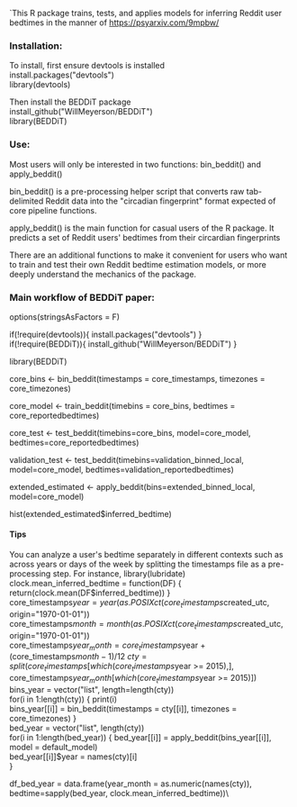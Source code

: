 `This R package trains, tests, and applies models for inferring Reddit user bedtimes in the manner of https://psyarxiv.com/9mpbw/

### Installation:
To install, first ensure devtools is installed  
install.packages("devtools")  
library(devtools)  

Then install the BEDDiT package  
install_github("WillMeyerson/BEDDiT")  
library(BEDDiT)  

### Use:
Most users will only be interested in two functions: bin_beddit() and apply_beddit()

bin_beddit() is a pre-processing helper script that converts raw tab-delimited Reddit data into the "circadian fingerprint" format expected of core pipeline functions. 

apply_beddit() is the main function for casual users of the R package. It predicts a set of Reddit users' bedtimes from their circardian fingerprints

There are an additional functions to make it convenient for users who want to train and test their own Reddit bedtime estimation models, or more deeply understand the mechanics of the package.

### Main workflow of BEDDiT paper:

options(stringsAsFactors = F)

if(!require(devtools)){
  install.packages("devtools")
}  
if(!require(BEDDiT)){
  install_github("WillMeyerson/BEDDiT")
}  

library(BEDDiT)  

core_bins <- bin_beddit(timestamps = core_timestamps, timezones = core_timezones)  

core_model <- train_beddit(timebins = core_bins, bedtimes = core_reportedbedtimes) 


core_test <- test_beddit(timebins=core_bins, 
                               model=core_model, 
                               bedtimes=core_reportedbedtimes)  

validation_test <- test_beddit(timebins=validation_binned_local, 
                               model=core_model, 
                               bedtimes=validation_reportedbedtimes)  

extended_estimated <- apply_beddit(bins=extended_binned_local, 
                                   model=core_model)  

hist(extended_estimated$inferred_bedtime)  

#### Tips
You can analyze a user's bedtime separately in different contexts such as across years or
days of the week by splitting the timestamps file as a pre-processing step.
For instance, 
library(lubridate)\
clock.mean_inferred_bedtime = function(DF) {
  return(clock.mean(DF$inferred_bedtime))
}\
core_timestamps$year = year(as.POSIXct(core_timestamps$created_utc, origin="1970-01-01"))\
core_timestamps$month = month(as.POSIXct(core_timestamps$created_utc, origin="1970-01-01"))\
core_timestamps$year_month = core_timestamps$year + (core_timestamps$month-1)/12\
cty = split(core_timestamps[which(core_timestamps$year >= 2015),], core_timestamps$year_month[which(core_timestamps$year >= 2015)])\
bins_year = vector("list", length=length(cty))\
for(i in 1:length(cty)) {
  print(i)\
  bins_year[[i]] = bin_beddit(timestamps = cty[[i]], timezones = core_timezones)
}\
bed_year = vector("list", length(cty))\
for(i in 1:length(bed_year)) {
  bed_year[[i]] = apply_beddit(bins_year[[i]], model = default_model)\
  bed_year[[i]]$year = names(cty)[i]\
}


df_bed_year = data.frame(year_month = as.numeric(names(cty)), bedtime=sapply(bed_year, clock.mean_inferred_bedtime))\

